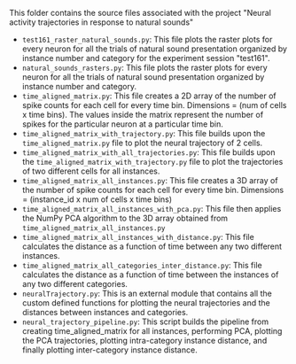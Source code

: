 This folder contains the source files associated with the project "Neural activity trajectories in response to natural sounds"

- `test161_raster_natural_sounds.py`: This file plots the raster plots for every neuron for all the trials of natural sound presentation organized by instance number and category for the experiment session "test161".
- `natural_sounds_rasters.py`: This file plots the raster plots for every neuron for all the trials of natural sound presentation organized by instance number and category.
- `time_aligned_matrix.py`: This file creates a 2D array of the number of spike counts for each cell for every time bin. Dimensions = (num of cells x time bins). The values inside the matrix represent the number of spikes for the particular neuron at a particular time bin.
- `time_aligned_matrix_with_trajectory.py`: This file builds upon the `time_aligned_matrix.py` file to plot the neural trajectory of 2 cells.
- `time_aligned_matrix_with_all_trajectories.py`: This file builds upon the `time_aligned_matrix_with_trajectory.py` file to plot the trajectories of two different cells for all instances.
- `time_aligned_matrix_all_instances.py`: This file creates a 3D array of the number of spike counts for each cell for every time bin. Dimensions = (instance_id x num of cells x time bins)
- `time_aligned_matrix_all_instances_with_pca.py`: This file then applies the NumPy PCA algorithm to the 3D array obtained from `time_aligned_matrix_all_instances.py`
- `time_aligned_matrix_all_instances_with_distance.py`: This file calculates the distance as a function of time between any two different instances.
- `time_aligned_matrix_all_categories_inter_distance.py`: This file calculates the distance as a function of time between the instances of any two different categories.
- `neuralTrajectory.py`: This is an external module that contains all the custom defined functions for plotting the neural trajectories and the distances between instances and categories.
- `neural_trajectory_pipeline.py`: This script builds the pipeline from creating time_aligned_matrix for all instances, performing PCA, plotting the PCA trajectories, plotting intra-category instance distance, and finally plotting inter-category instance distance.

